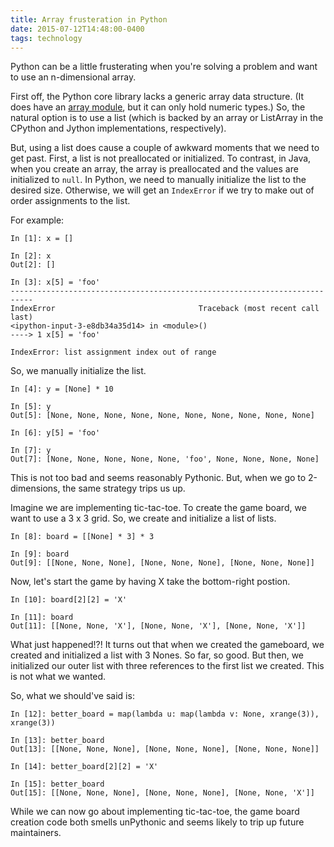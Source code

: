 ```yaml
---
title: Array frusteration in Python
date: 2015-07-12T14:48:00-0400
tags: technology
---
```


Python can be a little frusterating when you're solving a problem and want to use an n-dimensional array.

First off, the Python core library lacks a generic array data structure. (It does have an [array module](https://docs.python.org/2/library/array.html), but it can only hold numeric types.) So, the natural option is to use a list (which is backed by an array or ListArray in the CPython and Jython implementations, respectively).

But, using a list does cause a couple of awkward moments that we need to get past. First, a list is not preallocated or initialized. To contrast, in Java, when you create an array, the array is preallocated and the values are initialized to `null`. In Python, we need to manually initialize the list to the desired size. Otherwise, we will get an `IndexError` if we try to make out of order assignments to the list.

For example:

    In [1]: x = []

    In [2]: x
    Out[2]: []

    In [3]: x[5] = 'foo'
    ---------------------------------------------------------------------------
    IndexError                                Traceback (most recent call last)
    <ipython-input-3-e8db34a35d14> in <module>()
    ----> 1 x[5] = 'foo'

    IndexError: list assignment index out of range

So, we manually initialize the list.

    In [4]: y = [None] * 10

    In [5]: y
    Out[5]: [None, None, None, None, None, None, None, None, None, None]

    In [6]: y[5] = 'foo'

    In [7]: y
    Out[7]: [None, None, None, None, None, 'foo', None, None, None, None]

This is not too bad and seems reasonably Pythonic. But, when we go to 2-dimensions, the same strategy trips us up.

Imagine we are implementing tic-tac-toe. To create the game board, we want to use a 3 x 3 grid. So, we create and initialize a list of lists.

    In [8]: board = [[None] * 3] * 3

    In [9]: board
    Out[9]: [[None, None, None], [None, None, None], [None, None, None]]

Now, let's start the game by having X take the bottom-right postion.

    In [10]: board[2][2] = 'X'

    In [11]: board
    Out[11]: [[None, None, 'X'], [None, None, 'X'], [None, None, 'X']]

What just happened!?! It turns out that when we created the gameboard, we created and initialized a list with 3 Nones. So far, so good. But then, we initialized our outer list with three references to the first list we created. This is not what we wanted.

So, what we should've said is:

    In [12]: better_board = map(lambda u: map(lambda v: None, xrange(3)), xrange(3))

    In [13]: better_board
    Out[13]: [[None, None, None], [None, None, None], [None, None, None]]

    In [14]: better_board[2][2] = 'X'

    In [15]: better_board
    Out[15]: [[None, None, None], [None, None, None], [None, None, 'X']]

While we can now go about implementing tic-tac-toe, the game board creation code both smells unPythonic and seems likely to trip up future maintainers.
